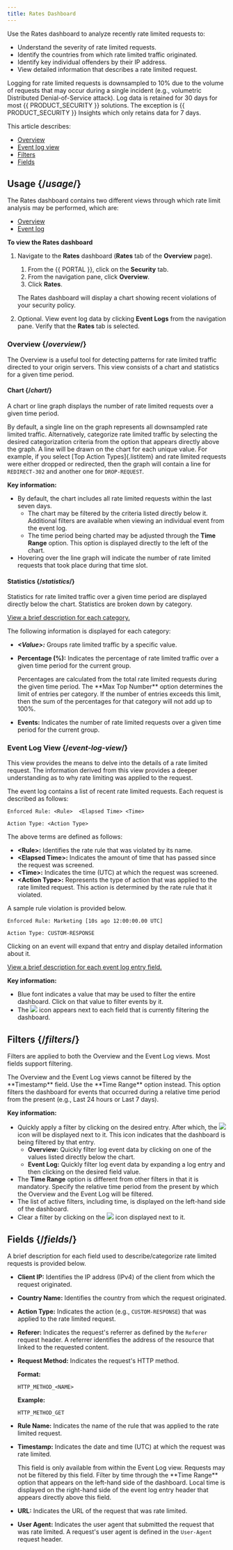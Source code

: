 ```yaml
---
title: Rates Dashboard
---
```


Use the Rates dashboard to analyze recently rate limited requests to:
-   Understand the severity of rate limited requests.
-   Identify the countries from which rate limited traffic originated.
-   Identify key individual offenders by their IP address.
-   View detailed information that describes a rate limited request.

<Callout type="info">
Logging for rate limited requests is downsampled to 10% due to the
volume of requests that may occur during a single incident (e.g.,
volumetric Distributed Denial-of-Service attack).
</Callout>

<Callout type="info">
Log data is retained for 30 days for most {{ PRODUCT_SECURITY }} solutions. The exception
is {{ PRODUCT_SECURITY }} Insights which only retains data for 7 days.
</Callout>

This article describes:
-   [Overview](#Overview)
-   [Event log view](#Event)
-   [Filters](#filters)
-   [Fields](#fields)

## Usage {/*usage*/}

The Rates dashboard contains two different views through which rate
limit analysis may be performed, which are:
-   [Overview](#Overview)
-   [Event log](#Event)

**To view the Rates dashboard**

1.  Navigate to the **Rates** dashboard (**Rates** tab of the **Overview**
    page).
    1.  From the {{ PORTAL }}, click on the **Security** tab.
    2.  From the navigation pane, click **Overview**.
    3.  Click **Rates**.

    The Rates dashboard will display a chart showing recent violations
    of your security policy.
2.  Optional. View event log data by clicking **Event Logs** from
    the navigation pane. Verify that the **Rates** tab is
    selected.

### Overview {/*overview*/}

The Overview is a useful tool for detecting patterns for rate limited
traffic directed to your origin servers. This view consists of a chart
and statistics for a given time period.

#### Chart {/*chart*/}

A chart or line graph displays the number of rate limited requests over
a given time period.

By default, a single line on the graph represents all downsampled rate
limited traffic. Alternatively, categorize rate limited traffic by
selecting the desired categorization criteria from the option that
appears directly above the graph. A line will be drawn on the chart for
each unique value. For example, if you select [Top Action
Types]{.listitem} and rate limited requests were either dropped or
redirected, then the graph will contain a line for
`REDIRECT-302` and another one for `DROP-REQUEST`.

**Key information:**
-   By default, the chart includes all rate limited requests within the
    last seven days.
    -   The chart may be filtered by the criteria listed directly below
        it. Additional filters are available when viewing an individual
        event from the event log.
    -   The time period being charted may be adjusted through the **Time
        Range** option. This option is displayed directly to the
        left of the chart.
-   Hovering over the line graph will indicate the number of rate
    limited requests that took place during that time slot.

#### Statistics {/*statistics*/}

Statistics for rate limited traffic over a given time period are
displayed directly below the chart. Statistics are broken down by
category.

[View a brief description for each category.](#fields)

The following information is displayed for each category:
-   ***&lt;Value>:*** Groups rate limited traffic by a
    specific value.
-   **Percentage (%):** Indicates the percentage of rate limited
    traffic over a given time period for the current group.

    <Callout type="important">
      Percentages are calculated from the total rate limited requests
      during the given time period. The **Max Top Number** option
      determines the limit of entries per category. If the number of
      entries exceeds this limit, then the sum of the percentages for that
      category will not add up to 100%.
    </Callout>
-   **Events:** Indicates the number of rate limited requests over
    a given time period for the current group.

### Event Log View {/*event-log-view*/}

This view provides the means to delve into the details of a rate limited
request. The information derived from this view provides a deeper
understanding as to why rate limiting was applied to the request.

The event log contains a list of recent rate limited requests. Each
request is described as follows:

`Enforced Rule: <Rule>  <Elapsed Time> <Time>`

`Action Type: <Action Type>`

The above terms are defined as follows:
-   **&lt;Rule>:** Identifies the rate rule that was violated by its
name.
-   **&lt;Elapsed Time>:** Indicates the amount of time that has passed since
the request was screened. 
-   **&lt;Time>:** Indicates the time (UTC) at which the
request was screened.
-   **&lt;Action Type>:** Represents the type of action that was applied
to the rate limited request. This action is determined by the rate rule
that it violated.

A sample rule violation is provided below.

`Enforced Rule: Marketing [10s ago 12:00:00.00 UTC]`

`Action Type: CUSTOM-RESPONSE`

Clicking on an event will expand that entry and display detailed
information about it.

[View a brief description for each event log entry field.](#fields)

**Key information:**
-   Blue font indicates a value that may be used to filter the entire
    dashboard. Click on that value to filter events by it.
-   The ![](/images/icons/filter.png) icon appears next
    to each field that is currently filtering the dashboard.

## Filters {/*filters*/}

Filters are applied to both the Overview and the Event Log views. Most
fields support filtering.

<Callout type="info">
The Overview and the Event Log views cannot be filtered by the
**Timestamp** field. Use the **Time Range** option instead.
This option filters the dashboard for events that occurred during a
relative time period from the present (e.g., Last 24 hours or Last 7
days).
</Callout>

**Key information:**
-   Quickly apply a filter by clicking on the desired entry. After which, the ![](/images/icons/filter.png) icon will be displayed next to it. This icon indicates that the dashboard is being filtered by that entry.
    -   **Overview:** Quickly filter log event data by clicking on one of the values listed directly below the chart.
    -   **Event Log:** Quickly filter log event data by expanding a log entry and then clicking on the desired field value.
-   The **Time Range** option is different from other filters in that it is mandatory. Specify the relative time period from the present by which the Overview and the Event Log will be filtered.
-   The list of active filters, including time, is displayed on the left-hand side of the dashboard.
-   Clear a filter by clicking on the ![](/images/icons/filter.png) icon displayed next to it.

## Fields {/*fields*/}

A brief description for each field used to describe/categorize rate
limited requests is provided below.
-   **Client IP:** Identifies the IP address (IPv4) of the client from which the request originated.
-   **Country Name:** Identifies the country from which the request originated.
-   **Action Type:** Indicates the action (e.g., `CUSTOM-RESPONSE`) that was applied to the rate limited request.
-   **Referer:** Indicates the request's referrer as defined by the `Referer` request header. A referrer identifies the address of the resource that linked to the requested content.   
-   **Request Method:** Indicates the request's HTTP method.

    **Format:**

    `HTTP_METHOD_<NAME>`

    **Example:**

    `HTTP_METHOD_GET`

-   **Rule Name:** Indicates the name of the rule that was applied to the rate limited request.   
-   **Timestamp:** Indicates the date and time (UTC) at which the request was rate limited.

    <Callout type="info">
      This field is only available from within the Event Log view. Requests may not be filtered by this field. Filter by time through the **Time Range** option that appears on the left-hand side of the dashboard.
    </Callout>

    <Callout type="info">
      Local time is displayed on the right-hand side of the event log entry header that appears directly above this field.
    </Callout>
-   **URL:** Indicates the URL of the request that was rate limited.   
-   **User Agent:** Indicates the user agent that submitted the request that was rate limited. A request's user agent is defined in the `User-Agent` request header.             